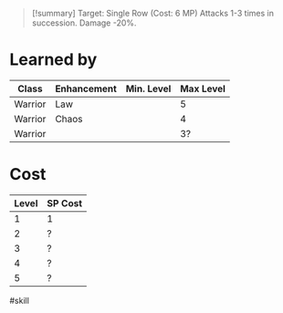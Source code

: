 >[!summary]
>Target: Single Row (Cost: 6 MP)
>Attacks 1-3 times in succession.
>Damage -20%.
# Learned by
| Class   | Enhancement | Min. Level | Max Level |
| ------- | ----------- | ---------- | --------- |
| Warrior | Law         |            | 5         |
| Warrior | Chaos       |            | 4         |
| Warrior |             |            | 3?        | 
# Cost
| Level | SP Cost |
| ----- | ------- |
| 1     | 1       |
| 2     | ?       |
| 3     | ?       |
| 4     | ?       |
| 5     | ?       |

#skill 